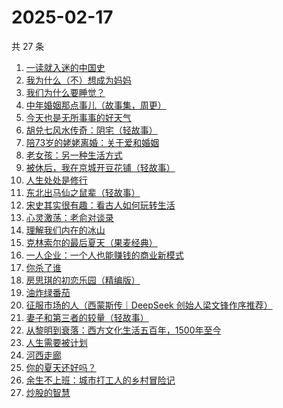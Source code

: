 # 2025-02-17

共 27 条

<!-- BEGIN WEREAD -->
<!-- 最后更新时间 2025-02-17 17:10:19 +0800 -->
1. [一读就入迷的中国史](https://weread.qq.com/web/bookDetail/35d32790813ab9a7cg01454c)
1. [我为什么（不）想成为妈妈](https://weread.qq.com/web/bookDetail/1fd32ce0813ab99d7g014a4c)
1. [我们为什么要睡觉？](https://weread.qq.com/web/bookDetail/121323f0729ac578121ce6f)
1. [中年婚姻那点事儿（故事集，周更）](https://weread.qq.com/web/bookDetail/8f932ed0813ab9aabg0154a8)
1. [今天也是无所事事的好天气](https://weread.qq.com/web/bookDetail/74432860813ab9a88g014633)
1. [胡兑七风水传奇：阴宅（轻故事）](https://weread.qq.com/web/bookDetail/a6432070813ab9a9eg011e01)
1. [陪73岁的姥姥离婚：关于爱和婚姻](https://weread.qq.com/web/bookDetail/c4332780813ab9aa1g01537b)
1. [老女孩：另一种生活方式](https://weread.qq.com/web/bookDetail/d0732300813ab9a6eg010956)
1. [被休后，我在京城开豆花铺（轻故事）](https://weread.qq.com/web/bookDetail/38b32de0813ab9a92g010645)
1. [人生处处是修行](https://weread.qq.com/web/bookDetail/00932850720799b2009c8cc)
1. [东北出马仙之鼠辈（轻故事）](https://weread.qq.com/web/bookDetail/65632430813ab9a90g018e7c)
1. [宋史其实很有趣：看古人如何玩转生活](https://weread.qq.com/web/bookDetail/248327a0813ab9818g013b27)
1. [心灵激荡：老俞对谈录](https://weread.qq.com/web/bookDetail/0ae32b10813ab80deg012286)
1. [理解我们内在的冰山](https://weread.qq.com/web/bookDetail/80132f80813ab99aeg019b95)
1. [克林索尔的最后夏天（果麦经典）](https://weread.qq.com/web/bookDetail/a2f32870716dd8fca2f03e8)
1. [一人企业：一个人也能赚钱的商业新模式](https://weread.qq.com/web/bookDetail/af832260721a48a8af8d064)
1. [你杀了谁](https://weread.qq.com/web/bookDetail/fdb32f80813ab9a47g0136aa)
1. [房思琪的初恋乐园（精编版）](https://weread.qq.com/web/bookDetail/cbb3285071eb6d2ecbba023)
1. [油炸绿番茄](https://weread.qq.com/web/bookDetail/a3e32780813ab99c2g015bf4)
1. [征服市场的人（西蒙斯传｜DeepSeek 创始人梁文锋作序推荐）](https://weread.qq.com/web/bookDetail/57d322107228916857ddb4f)
1. [妻子和第三者的较量（轻故事）](https://weread.qq.com/web/bookDetail/f2d322b0813ab9a81g0185fd)
1. [从黎明到衰落：西方文化生活五百年，1500年至今](https://weread.qq.com/web/bookDetail/83032270813ab9a7bg012a92)
1. [人生需要被计划](https://weread.qq.com/web/bookDetail/dd3321f0813ab9a29g010d1c)
1. [河西走廊](https://weread.qq.com/web/bookDetail/de932a80813ab881eg014870)
1. [你的夏天还好吗？](https://weread.qq.com/web/bookDetail/74032050813ab774bg019291)
1. [余生不上班：城市打工人的乡村冒险记](https://weread.qq.com/web/bookDetail/a7532800813ab9a17g01850a)
1. [炒股的智慧](https://weread.qq.com/web/bookDetail/f5f3255071fabd74f5f01db)
<!-- END WEREAD -->